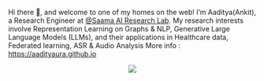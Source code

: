 
Hi there 👋, and welcome to one of my homes on the web! I’m Aaditya(Ankit), a Research Engineer at [@Saama AI Research Lab](https://www.saama.com/). My research interests involve Representation Learning on Graphs & NLP, Generative Large Language Models (LLMs), and their applications in Healthcare data, Federated learning, ASR & Audio Analysis
More info : https://aadityaura.github.io

<p align="center"><img src="https://github.com/monk1337/monk1337/blob/master/node_update_.gif"> </p>

<!--
**monk1337/monk1337** is a ✨ _special_ ✨ repository because its `README.md` (this file) appears on your GitHub profile.

Here are some ideas to get you started:

- 🔭 I’m currently working on ...
- 🌱 I’m currently learning ...
- 👯 I’m looking to collaborate on ...
- 🤔 I’m looking for help with ...
- 💬 Ask me about ...
- 📫 How to reach me: ...
- 😄 Pronouns: ...
- ⚡ Fun fact: ...
-->
